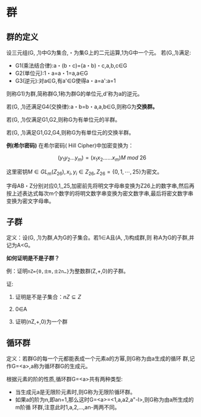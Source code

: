 # 群

## 群的定义

设三元组(G, ,1)中G为集合,・为集G上的二元运算,1为G中一个元。 若(G,,1)满足:

- G1(乘法结合律):a・(b・c)=(a・b)・c,a,b,c∈G
- G2(単位元):1・a=a・1=a,a∈G
- G3(逆元):对a∈G,有a'∈G使得a・a=a':a=1

则称G1)为群,简称群G,1称为群G的单位元,d'称为a的逆元。

若(G, ,1)还满足G4(交换律):a・b=b・a,a,b∈G,则称G为**交换群。**

若(G, ,1)仅满足G1,G2,则称G为有单位元的半群。 

若(G, ,1)满足G1,G2,G4,则称G为有单位元的交换半群。

**例(希尔密码)**
在希尔密码( Hill Cipher)中加密变换为：

$$
(y_1y_2…y_m)=(x_1x_2……x_m) M\ mod\ 26
$$

这里密钥$M \in G L_{m}\left(Z_{26}\right), x_{i}, y_{i} \in Z_{26}, Z_{26}=\{0,1, \cdots, 25\}$为密文。

字母AB・Z分别对应0,1,,25,加密前先将明文字母串变换为Z26上的数字串,然后再按上述表达式每次m个数字的将明文数字串变换为密文数字串,最后将密文数字串变换为密文字母串。

## 子群

定义：设(G, ,1)为群,A为G的子集合。若1∈A且(A, ,1)构成群,则 称A为G的子群,并记为A<G。

**如何证明是不是子群？**

例：证明`nZ={0,士m,士2n…}`为整数群(Z,+,0)的子群。

证:

1. 证明是不是子集合：$n Z \subseteq Z$

2. 0∈A

3. 证明(nZ,+,0)为一个群

## 循环群

定义：若群G的每一个元都能表成一个元素a的方幂,则G称为由a生成的循环 群,记作G=\<a\>,a称为循环群G的生成元。

根据元素的阶的性质,循环群G=\<a\>共有两种类型: 

- 当生成元a是无限阶元素时,则G称为无限阶循环群。
- 如果a的阶为n,即an=1,那么这时G=\<a\>=\<1,a,a2,a"-l\>,则G称为由a所生成的m阶循 环群,注意此时1,a,2,…,an-两两不同。











































